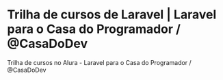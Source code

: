 # Trilha de cursos de Laravel | Laravel para o Casa do Programador / @CasaDoDev

Trilha de cursos no Alura - Laravel para o Casa do Programador / @CasaDoDev
